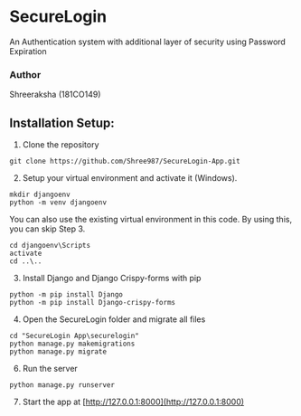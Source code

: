# SecureLogin
An Authentication system with additional layer of security using Password Expiration 

### Author
Shreeraksha (181CO149)

## Installation Setup:
1. Clone the repository<br/>
```
git clone https://github.com/Shree987/SecureLogin-App.git
```

2. Setup your virtual environment and activate it (Windows).
```
mkdir djangoenv  
python -m venv djangoenv
```
You can also use the existing virtual environment in this code. By using this, you can skip Step 3.
```
cd djangoenv\Scripts
activate
cd ..\..
```

3. Install Django and Django Crispy-forms with pip<br/>
```
python -m pip install Django
python -m pip install Django-crispy-forms
```

4. Open the SecureLogin folder and migrate all files
```
cd "SecureLogin App\securelogin"
python manage.py makemigrations
python manage.py migrate
```

6. Run the server<br/>
```
python manage.py runserver
```

7. Start the app at [http://127.0.0.1:8000](http://127.0.0.1:8000)
